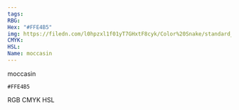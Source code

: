 ```yaml
---
tags:
RBG:
Hex: "#FFE4B5"
img: https://filedn.com/l0hpzxl1f01yT7GHxtF8cyk/Color%20Snake/standard_csv_to_svg/FFE4B5.svg
CMYK:
HSL:
Name: moccasin
---
```

moccasin
```palette
#FFE4B5
```
RGB
CMYK
HSL